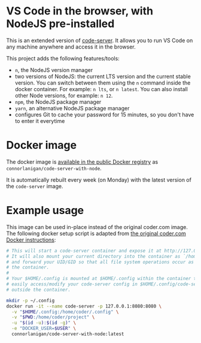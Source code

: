 # VS Code in the browser, with NodeJS pre-installed

This is an extended version of [code-server](https://github.com/cdr/code-server). It allows you to run VS Code on any machine anywhere and access it in the browser.

This project adds the following features/tools:

- `n`, the NodeJS version manager
- two versions of NodeJS: the current LTS version and the current stable version. You can switch between them using the `n` command inside the docker container. For example: `n lts`, or `n latest`. You can also install other Node versions, for example: `n 12`.
- `npm`, the NodeJS package manager
- `yarn`, an alternative NodeJS package manager
- configures Git to cache your password for 15 minutes, so you don't have to enter it everytime

# Docker image

The docker image is [available in the public Docker registry](https://hub.docker.com/r/connorlanigan/code-server-with-node) as `connorlanigan/code-server-with-node`.

It is automatically rebuilt every week (on Monday) with the latest version of the `code-server` image.

# Example usage

This image can be used in-place instead of the original coder.com image. The following docker setup script is adapted from [the original coder.com Docker instructions](https://coder.com/docs/code-server/latest/install#docker):

```bash
# This will start a code-server container and expose it at http://127.0.0.1:8080.
# It will also mount your current directory into the container as `/home/coder/project`
# and forward your UID/GID so that all file system operations occur as your user outside
# the container.
#
# Your $HOME/.config is mounted at $HOME/.config within the container to ensure you can
# easily access/modify your code-server config in $HOME/.config/code-server/config.json
# outside the container.

mkdir -p ~/.config
docker run -it --name code-server -p 127.0.0.1:8080:8080 \
  -v "$HOME/.config:/home/coder/.config" \
  -v "$PWD:/home/coder/project" \
  -u "$(id -u):$(id -g)" \
  -e "DOCKER_USER=$USER" \
  connorlanigan/code-server-with-node:latest
```
